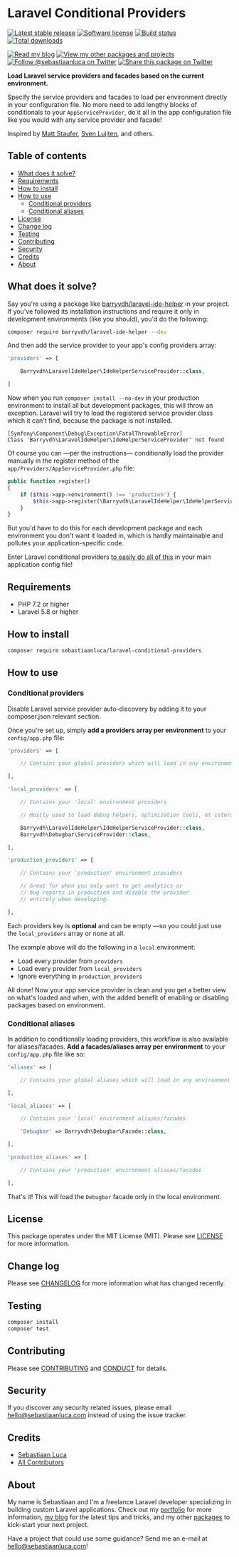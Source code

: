 # Laravel Conditional Providers

[![Latest stable release][version-badge]][link-packagist]
[![Software license][license-badge]](LICENSE.md)
[![Build status][travis-badge]][link-travis]
[![Total downloads][downloads-badge]][link-packagist]

[![Read my blog][blog-link-badge]][link-blog]
[![View my other packages and projects][packages-link-badge]][link-packages]
[![Follow @sebastiaanluca on Twitter][twitter-profile-badge]][link-twitter]
[![Share this package on Twitter][twitter-share-badge]][link-twitter-share]

__Load Laravel service providers and facades based on the current environment.__

Specify the service providers and facades to load per environment directly in your configuration file. No more need to add lengthy blocks of conditionals to your `AppServiceProvider`, do it all in the app configuration file like you would with any service provider and facade!

Inspired by [Matt Staufer](https://mattstauffer.co/blog/conditionally-loading-service-providers-in-laravel-5), [Sven Luijten](https://github.com/svenluijten/env-providers), and others.

## Table of contents

- [What does it solve?](#what-does-it-solve)
- [Requirements](#requirements)
- [How to install](#how-to-install)
- [How to use](#how-to-use)
    - [Conditional providers](#conditional-providers)
    - [Conditional aliases](#conditional-aliases)
- [License](#license)
- [Change log](#change-log)
- [Testing](#testing)
- [Contributing](#contributing)
- [Security](#security)
- [Credits](#credits)
- [About](#about)

## What does it solve?

Say you're using a package like [barryvdh/laravel-ide-helper](https://github.com/barryvdh/laravel-ide-helper) in your project. If you've followed its installation instructions and require it only in development environments (like you should), you'd do the following:

```bash
composer require barryvdh/laravel-ide-helper --dev
```

And then add the service provider to your app's config providers array:

```php
'providers' => [

    Barryvdh\LaravelIdeHelper\IdeHelperServiceProvider::class,

]
```

Now when you run `composer install --no-dev` in your production environment to install all but development packages, this will throw an exception. Laravel will try to load the registered service provider class which it can't find, because the package is not installed.

```
[Symfony\Component\Debug\Exception\FatalThrowableError]
Class 'Barryvdh\LaravelIdeHelper\IdeHelperServiceProvider' not found
```

Of course you can —per the instructions— conditionally load the provider manually in the register method of the `app/Providers/AppServiceProvider.php` file:

```php
public function register()
{
    if ($this->app->environment() !== 'production') {
        $this->app->register(\Barryvdh\LaravelIdeHelper\IdeHelperServiceProvider::class);
    }
}
```

But you'd have to do this for each development package and each environment you don't want it loaded in, which is hardly maintainable and pollutes your application-specific code.

Enter Laravel conditional providers [to easily do all of this](#how-to-use) in your main application config file!

## Requirements

- PHP 7.2 or higher
- Laravel 5.8 or higher

## How to install

```bash
composer require sebastiaanluca/laravel-conditional-providers
```

## How to use

### Conditional providers

Disable Laravel service provider auto-discovery by adding it to your composer.json relevant section.

Once you're set up, simply __add a providers array per environment__ to your `config/app.php` file:

```php
'providers' => [

    // Contains your global providers which will load in any environment

],

'local_providers' => [

    // Contains your 'local' environment providers

    // Mostly used to load debug helpers, optimization tools, et cetera

    Barryvdh\LaravelIdeHelper\IdeHelperServiceProvider::class,
    Barryvdh\Debugbar\ServiceProvider::class,

],

'production_providers' => [

    // Contains your 'production' environment providers

    // Great for when you only want to get analytics or
    // bug reports in production and disable the provider
    // entirely when developing.

],
```

Each providers key is __optional__ and can be empty —so you could just use the `local_providers` array or none at all.

The example above will do the following in a `local` environment:

- Load every provider from `providers`
- Load every provider from `local_providers`
- Ignore everything in `production_providers`

All done! Now your app service provider is clean and you get a better view on what's loaded and when, with the added benefit of enabling or disabling packages based on environment.

### Conditional aliases

In addition to conditionally loading providers, this workflow is also available for aliases/facades. __Add a facades/aliases array per environment__ to your `config/app.php` file like so:

```php
'aliases' => [

    // Contains your global aliases which will load in any environment

],

'local_aliases' => [

    // Contains your 'local' environment aliases/facades

    'Debugbar' => Barryvdh\Debugbar\Facade::class,

],

'production_aliases' => [

    // Contains your 'production' environment aliases/facades

],
```

That's it! This will load the `Debugbar` facade only in the local environment.

## License

This package operates under the MIT License (MIT). Please see [LICENSE](LICENSE.md) for more information.

## Change log

Please see [CHANGELOG](CHANGELOG.md) for more information what has changed recently.

## Testing

``` bash
composer install
composer test
```

## Contributing

Please see [CONTRIBUTING](CONTRIBUTING.md) and [CONDUCT](CODE_OF_CONDUCT.md) for details.

## Security

If you discover any security related issues, please email [hello@sebastiaanluca.com][link-author-email] instead of using the issue tracker.

## Credits

- [Sebastiaan Luca][link-github-profile]
- [All Contributors][link-contributors]

## About

My name is Sebastiaan and I'm a freelance Laravel developer specializing in building custom Laravel applications. Check out my [portfolio][link-portfolio] for more information, [my blog][link-blog] for the latest tips and tricks, and my other [packages][link-packages] to kick-start your next project.

Have a project that could use some guidance? Send me an e-mail at [hello@sebastiaanluca.com][link-author-email]!

[version-badge]: https://poser.pugx.org/sebastiaanluca/laravel-conditional-providers/version
[license-badge]: https://img.shields.io/badge/license-MIT-brightgreen.svg
[travis-badge]: https://img.shields.io/travis/sebastiaanluca/laravel-conditional-providers/master.svg
[downloads-badge]: https://img.shields.io/packagist/dt/sebastiaanluca/laravel-conditional-providers.svg

[blog-link-badge]: https://img.shields.io/badge/link-blog-lightgrey.svg
[packages-link-badge]: https://img.shields.io/badge/link-other_packages-lightgrey.svg
[twitter-profile-badge]: https://img.shields.io/twitter/follow/sebastiaanluca.svg?style=social
[twitter-share-badge]: https://img.shields.io/twitter/url/http/shields.io.svg?style=social

[link-packagist]: https://packagist.org/packages/sebastiaanluca/laravel-conditional-providers
[link-travis]: https://travis-ci.org/sebastiaanluca/laravel-conditional-providers
[link-contributors]: ../../contributors

[link-portfolio]: https://www.sebastiaanluca.com
[link-blog]: https://blog.sebastiaanluca.com
[link-packages]: https://packagist.org/packages/sebastiaanluca
[link-twitter]: https://twitter.com/sebastiaanluca
[link-twitter-share]: https://twitter.com/intent/tweet?text=Load%20Laravel%20service%20providers%20based%20on%20the%20current%20environment.%20https%3A%2F%2Fgithub.com%2Fsebastiaanluca%2Flaravel-helpers%20via%20%40sebastiaanluca
[link-github-profile]: https://github.com/sebastiaanluca
[link-author-email]: mailto:hello@sebastiaanluca.com
